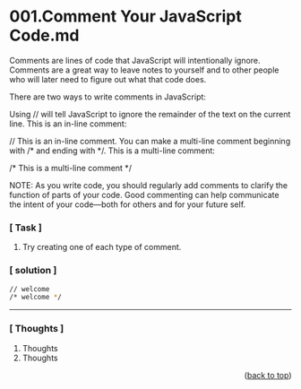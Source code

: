 <a name="topage"></a>

# 001.Comment Your JavaScript Code.md

Comments are lines of code that JavaScript will intentionally ignore. <br/>
Comments are a great way to leave notes to yourself and to other people who will later need to figure out what that code does.

There are two ways to write comments in JavaScript:

Using // will tell JavaScript to ignore the remainder of the text on the current line. This is an in-line comment:

// This is an in-line comment.
You can make a multi-line comment beginning with /* and ending with */. This is a multi-line comment:

/* This is a
multi-line comment */

NOTE: As you write code, you should regularly add comments to clarify the function of parts of your code. Good commenting can help communicate the intent of your code—both for others and for your future self.

### [ Task ]
  1. Try creating one of each type of comment.

### [ solution ]

```sh
// welcome
/* welcome */
```

-----

### [ Thoughts ]

  1. Thoughts
  2. Thoughts


<p align="right">(<a href="#topage">back to top</a>)</p>
<br/>
<br/>
